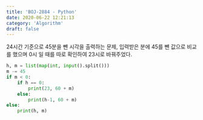 ```yaml
---
title: 'BOJ-2884 - Python'
date: 2020-06-22 12:21:13
category: 'Algorithm'
draft: false
---
```

24시간 기준으로 45분을 뺀 시각을 출력하는 문제, 입력받은 분에 45를 뺀 값으로 비교를 했으며 0시 일 때를 따로 확인하여 23시로 바꿔주었다.
```python
h, m = list(map(int, input().split()))
m -= 45
if m < 0:
    if h == 0:
        print(23, 60 + m)
    else:
        print(h-1, 60 + m)
else:
    print(h, m)

```
